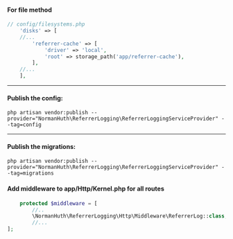 #### For file method

```php
// config/filesystems.php
    'disks' => [
    //...
        'referrer-cache' => [
            'driver' => 'local',
            'root' => storage_path('app/referrer-cache'),
        ],
    //...
    ],
```
---

#### Publish the config:
`php artisan vendor:publish --provider="NormanHuth\ReferrerLogging\ReferrerLoggingServiceProvider" --tag=config`

---

#### Publish the migrations:
`php artisan vendor:publish --provider="NormanHuth\ReferrerLogging\ReferrerLoggingServiceProvider" --tag=migrations`

#### Add middleware to app/Http/Kernel.php for all routes
```php
    protected $middleware = [
        //..
        \NormanHuth\ReferrerLogging\Http\Middleware\ReferrerLog::class,
        //...
];
```
